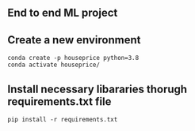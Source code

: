 ## End to end ML project

## Create a new environment
```
conda create -p houseprice python=3.8
conda activate houseprice/
```

## Install necessary libararies thorugh requirements.txt file
```
pip install -r requirements.txt
```